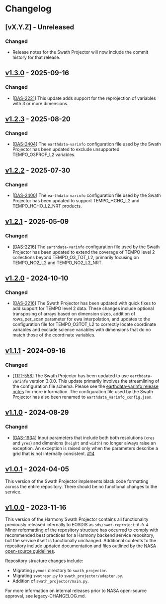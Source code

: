 # Changelog

## [vX.Y.Z] - Unreleased

### Changed

- Release notes for the Swath Projector will now include the commit history for
  that release.

## [v1.3.0] - 2025-09-16

### Changed

- [[DAS-2221](https://bugs.earthdata.nasa.gov/browse/DAS-2221)]
  This update adds support for the reprojection of variables with 3 or more
  dimensions.

## [v1.2.3] - 2025-08-20

### Changed

- [[DAS-2404](https://bugs.earthdata.nasa.gov/browse/DAS-2404)]
  The `earthdata-varinfo` configuration file used by the Swath Projector has
  been updated to exclude unsupported TEMPO_O3PROF_L2 variables.

## [v1.2.2] - 2025-07-30

### Changed

- [[DAS-2400](https://bugs.earthdata.nasa.gov/browse/DAS-2400)]
  The `earthdata-varinfo` configuration file used by the Swath Projector has
  been updated to support TEMPO_HCHO_L2 and TEMPO_HCHO_L2_NRT products.

## [v1.2.1] - 2025-05-09

### Changed

- [[DAS-2216](https://bugs.earthdata.nasa.gov/browse/DAS-2216)]
  The `earthdata-varinfo` configuration file used by the Swath Projector has
  been updated to extend the coverage of TEMPO level 2 collections beyond
  TEMPO_O3_TOT_L2, primarily focusing on TEMPO_NO2_L2 and TEMPO_NO2_L2_NRT.

## [v1.2.0] - 2024-10-10

### Changed

- [[DAS-2216](https://bugs.earthdata.nasa.gov/browse/DAS-2216)]
  The Swath Projector has been updated with quick fixes to add support for TEMPO level 2 data. These changes include optional transposing of arrays based on dimension sizes, addition of rows_per_scan parameter for ewa interpolation, and updates to the configuration file for TEMPO_O3TOT_L2 to correctly locate coordinate variables and exclude science variables with dimensions that do no match those of the coordinate variables.

## [v1.1.1] - 2024-09-16

### Changed

- [[TRT-558](https://bugs.earthdata.nasa.gov/browse/TRT-558)]
  The Swath Projector has been updated to use `earthdata-varinfo` version 3.0.0.
  This update primarily involves the streamlining of the configuration file
  schema. Please see the
  [earthdata-varinfo release notes](https://github.com/nasa/earthdata-varinfo/releases/tag/3.0.0)
  for more information. The configuration file used by the Swath Projector has
  also been renamed to `earthdata_varinfo_config.json`.

## [v1.1.0] - 2024-08-29

### Changed

- [[DAS-1934](https://bugs.earthdata.nasa.gov/browse/DAS-1934)]
  Input parameters that include both both resolutions (`xres` and `yres`) and
  dimenions (`height` and `width`) no longer always raise an exception. An
  exception is raised only when the parameters describe a grid that is not
  internally consistent. [#14](https://github.com/nasa/harmony-swath-projector/pull/14)

## [v1.0.1] - 2024-04-05

This version of the Swath Projector implements black code formatting across the
entire repository. There should be no functional changes to the service.

## [v1.0.0] - 2023-11-16

This version of the Harmony Swath Projector contains all functionality
previously released internally to EOSDIS as `sds/swot-reproject:0.0.4`.
Minor reformatting of the repository structure has occurred to comply with
recommended best practices for a Harmony backend service repository, but the
service itself is functionally unchanged. Additional contents to the repository
include updated documentation and files outlined by the
[NASA open-source guidelines](https://code.nasa.gov/#/guide).

Repository structure changes include:

- Migrating `pymods` directory to `swath_projector`.
- Migrating `swotrepr.py` to `swath_projector/adapter.py`.
- Addition of `swath_projector/main.py`.

For more information on internal releases prior to NASA open-source approval,
see legacy-CHANGELOG.md.

[v1.3.0]: (https://github.com/nasa/harmony-swath-projector/releases/tag/1.3.0)
[v1.2.3]: (https://github.com/nasa/harmony-swath-projector/releases/tag/1.2.3)
[v1.2.2]: (https://github.com/nasa/harmony-swath-projector/releases/tag/1.2.2)
[v1.2.1]: (https://github.com/nasa/harmony-swath-projector/releases/tag/1.2.1)
[v1.2.0]: (https://github.com/nasa/harmony-swath-projector/releases/tag/1.2.0)
[v1.1.1]: (https://github.com/nasa/harmony-swath-projector/releases/tag/1.1.1)
[v1.1.0]: (https://github.com/nasa/harmony-swath-projector/releases/tag/1.1.0)
[v1.0.1]: (https://github.com/nasa/harmony-swath-projector/releases/tag/1.0.1)
[v1.0.0]: (https://github.com/nasa/harmony-swath-projector/releases/tag/1.0.0)
